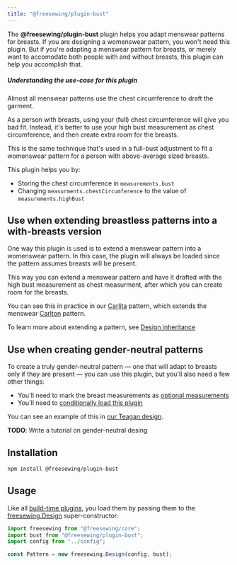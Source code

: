 ```yaml
---
title: "@freesewing/plugin-bust"
---
```


The **@freesewing/plugin-bust** plugin helps you adapt menswear patterns for breasts.
If you are designing a womenswear pattern, you won't need this plugin. But if you're adapting
a menswear pattern for breasts, or merely want to accomodate both people with and without
breasts, this plugin can help you accomplish that.

<Note>

##### Understanding the use-case for this plugin

Almost all menswear patterns use the chest circumference to draft the garment.

As a person with breasts, using your (full) chest circumference will give you bad fit.
Instead, it's better to use your high bust measurement as chest circumference, and then create extra room for the breasts.

This is the same technique that's used in a full-bust adjustment to fit a womenswear pattern for a person with above-average sized breasts.

This plugin helps you by:

-   Storing the chest circumference in `measurements.bust`
-   Changing `measurments.chestCircumference` to the value of `measurements.highBust`

</Note>

## Use when extending breastless patterns into a with-breasts version

One way this plugin is used is to extend a menswear pattern into a womenswear pattern.
In this case, the plugin will always be loaded since the pattern assumes breasts will be present.

This way you can extend a menswear pattern and have it drafted with the high bust measurement
as chest measurment, after which you can create room for the breasts.

You can see this in practice in our [Carlita][1] pattern,
which extends the menswear [Carlton][2] pattern.

<Tip>

To learn more about extending a pattern, see [Design inheritance](/howtos/code/inheritance/)

</Tip>

## Use when creating gender-neutral patterns

To create a truly gender-neutral pattern — one that will adapt to breasts only if they are
present — you can use this plugin, but you'll also need a few other things:

-   You'll need to mark the breast measurements as [optional measurements](/reference/api/config/optionalmeasurements)
-   You'll need to [conditionally load this plugin](/guides/plugins/conditionally-loading-build-time-plugins)

You can see an example of this in [our Teagan design][3].

<Fixme>

**TODO**: Write a tutorial on gender-neutral desing

</Fixme>

## Installation

```bash
npm install @freesewing/plugin-bust
```

## Usage

Like all [build-time plugins](/guides/plugins/types-of-plugins#build-time-plugins), you
load them by passing them to the [freesewing.Design](/reference/api/design) super-constructor:

```js
import freesewing from "@freesewing/core";
import bust from "@freesewing/plugin-bust";
import config from "../config";

const Pattern = new freesewing.Design(config, bust);
```

[1]: https://github.com/freesewing/freesewing/blob/develop/packages/carlita/src/index.js#L12

[2]: https://github.com/freesewing/freesewing/blob/develop/packages/carlton

[3]: https://github.com/freesewing/freesewing/blob/develop/packages/teagan/src/index.js
